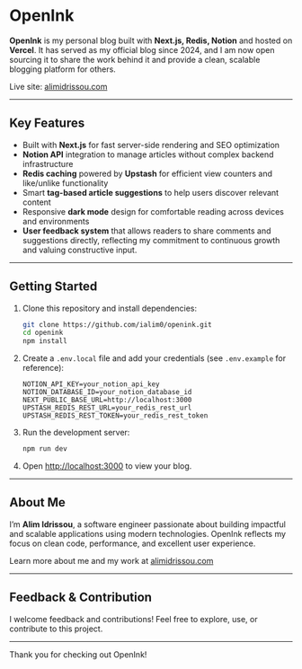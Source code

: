 # OpenInk

**OpenInk** is my personal blog built with **Next.js, Redis, Notion** and hosted on **Vercel**. It has served as my official blog since 2024, and I am now open sourcing it to share the work behind it and provide a clean, scalable blogging platform for others.

Live site: [alimidrissou.com](https://alimidrissou.com)

---

## Key Features

- Built with **Next.js** for fast server-side rendering and SEO optimization  
- **Notion API** integration to manage articles without complex backend infrastructure  
- **Redis caching** powered by **Upstash** for efficient view counters and like/unlike functionality  
- Smart **tag-based article suggestions** to help users discover relevant content  
- Responsive **dark mode** design for comfortable reading across devices and environments  
- **User feedback system** that allows readers to share comments and suggestions directly, reflecting my commitment to continuous growth and valuing constructive input.

---

## Getting Started

1. Clone this repository and install dependencies:
   ```bash
   git clone https://github.com/ialim0/openink.git
   cd openink
   npm install
   ```
2. Create a `.env.local` file and add your credentials (see `.env.example` for reference):
   ```
   NOTION_API_KEY=your_notion_api_key
   NOTION_DATABASE_ID=your_notion_database_id
   NEXT_PUBLIC_BASE_URL=http://localhost:3000
   UPSTASH_REDIS_REST_URL=your_redis_rest_url
   UPSTASH_REDIS_REST_TOKEN=your_redis_rest_token
   ```
3. Run the development server:
   ```bash
   npm run dev
   ```
4. Open [http://localhost:3000](http://localhost:3000) to view your blog.

---

## About Me

I’m **Alim Idrissou**, a software engineer passionate about building impactful and scalable applications using modern technologies. OpenInk reflects my focus on clean code, performance, and excellent user experience.

Learn more about me and my work at [alimidrissou.com](https://alimidrissou.com)

---

## Feedback & Contribution

I welcome feedback and contributions! 
Feel free to explore, use, or contribute to this project.

---

Thank you for checking out OpenInk!
